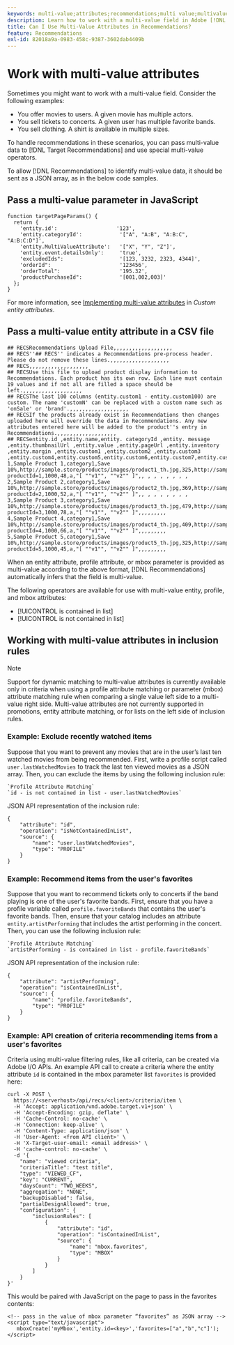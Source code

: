 ```yaml
---
keywords: multi-value;attributes;recommendations;multi value;multivalue;multi-value
description: Learn how to work with a multi-value field in Adobe [!DNL Target] Recommendations using special multi-value operators, for example, when recommending movies with multiple actors.
title: Can I Use Multi-Value Attributes in Recommendations?
feature: Recommendations
exl-id: 82018a9a-0983-458c-9387-3602dab4409b
---
```

# Work with multi-value attributes

Sometimes you might want to work with a multi-value field. Consider the following examples:

* You offer movies to users. A given movie has multiple actors.
* You sell tickets to concerts. A given user has multiple favorite bands.
* You sell clothing. A shirt is available in multiple sizes.

To handle recommendations in these scenarios, you can pass multi-value data to [!DNL Target Recommendations] and use special multi-value operators.

To allow [!DNL Recommendations] to identify multi-value data, it should be sent as a JSON array, as in the below code samples.

## Pass a multi-value parameter in JavaScript

```
function targetPageParams() { 
  return { 
    'entity.id':                   '123', 
    'entity.categoryId':            '["A", "A:B", "A:B:C", "A:B:C:D"]',        
    'entity.MultiValueAttribute':   '["X", "Y", "Z"]', 
    'entity.event.detailsOnly':     'true', 
    'excludedIds":                  '[123, 3232, 2323, 4344]', 
    'orderId":                      '123456', 
    'orderTotal":                   '195.32', 
    'productPurchaseId":            '[001,002,003]' 
  }; 
}
```

For more information, see [Implementing multi-value attributes](/help/c-recommendations/c-products/custom-entity-attributes.md#section_80FEFE49E8AF415D99B739AA3CBA2A14) in *Custom entity attributes*.

## Pass a multi-value entity attribute in a CSV file

```
## RECSRecommendations Upload File,,,,,,,,,,,,,,,,,,,
## RECS''## RECS'' indicates a Recommendations pre-process header. Please do not remove these lines.,,,,,,,,,,,,,,,,,,,
## RECS,,,,,,,,,,,,,,,,,,,
## RECSUse this file to upload product display information to Recommendations. Each product has its own row. Each line must contain 19 values and if not all are filled a space should be left.,,,,,,,,,,,,,,,,,,,
## RECSThe last 100 columns (entity.custom1 - entity.custom100) are custom. The name 'customN' can be replaced with a custom name such as 'onSale' or 'brand'.,,,,,,,,,,,,,,,,,,,
## RECSIf the products already exist in Recommendations then changes uploaded here will override the data in Recommendations. Any new attributes entered here will be added to the product''s entry in Recommendations.,,,,,,,,,,,,,,,,,,,
## RECSentity.id ,entity.name,entity. categoryId ,entity. message ,entity.thumbnailUrl ,entity.value ,entity.pageUrl ,entity.inventory ,entity.margin ,entity.custom1 ,entity.custom2 ,entity.custom3 ,entity.custom4,entity.custom5,entity.custom6,entity.custom7,entity.custom8,entity.custom9,entity.custom10,
1,Sample Product 1,category1,Save 10%,http://sample.store/products/images/product1_th.jpg,325,http://sample.store/products/product_detail.jsp?productId=1,1000,48,a,"[ ""v1"", ""v2"" ]",, , , , , , , ,
2,Sample Product 2,category1,Save 10%,http://sample.store/products/images/product2_th.jpg,369,http://sample.store/products/product_detail.jsp?productId=2,1000,52,a,"[ ""v1"", ""v2"" ]",, , , , , , , ,
3,Sample Product 3,category1,Save 10%,http://sample.store/products/images/product3_th.jpg,479,http://sample.store/products/product_detail.jsp?productId=3,1000,78,a,"[ ""v1"", ""v2"" ]",,,,,,,,,
4,Sample Product 4,category1,Save 10%,http://sample.store/products/images/product4_th.jpg,409,http://sample.store/products/product_detail.jsp?productId=4,1000,66,a,"[ ""v1"", ""v2"" ]",,,,,,,,,
5,Sample Product 5,category1,Save 10%,http://sample.store/products/images/product5_th.jpg,325,http://sample.store/products/product_detail.jsp?productId=5,1000,45,a,"[ ""v1"", ""v2"" ]",,,,,,,,, 
```

When an entity attribute, profile attribute, or mbox parameter is provided as multi-value according to the above format, [!DNL Recommendations] automatically infers that the field is multi-value.

The following operators are available for use with multi-value entity, profile, and mbox attributes:

* [!UICONTROL is contained in list]
* [!UICONTROL is not contained in list]

## Working with multi-value attributes in inclusion rules

>[!NOTE]
>
>Support for dynamic matching to multi-value attributes is currently available only in criteria when using a profile attribute matching or parameter (mbox) attribute matching rule when comparing a single value left side to a multi-value right side. Multi-value attributes are not currently supported in promotions, entity attribute matching, or for lists on the left side of inclusion rules.

### Example: Exclude recently watched items

Suppose that you want to prevent any movies that are in the user’s last ten watched movies from being recommended. First, write a profile script called `user.lastWatchedMovies` to track the last ten viewed movies as a JSON array. Then, you can exclude the items by using the following inclusion rule:

```
`Profile Attribute Matching`
`id - is not contained in list - user.lastWatchedMovies`
```

JSON API representation of the inclusion rule:

```
{
    "attribute": "id",
    "operation": "isNotContainedInList",
    "source": {
        "name": "user.lastWatchedMovies",
        "type": "PROFILE"
    }
} 
```

### Example: Recommend items from the user's favorites

Suppose that you want to recommend tickets only to concerts if the band playing is one of the user's favorite bands. First, ensure that you have a profile variable called `profile.favoriteBands` that contains the user's favorite bands. Then, ensure that your catalog includes an attribute `entity.artistPerforming` that includes the artist performing in the concert. Then, you can use the following inclusion rule:

```
`Profile Attribute Matching`
`artistPerforming - is contained in list - profile.favoriteBands`
```

JSON API representation of the inclusion rule:

```
{
    "attribute": "artistPerforming",
    "operation": "isContainedInList",
    "source": {
        "name": "profile.favoriteBands",
        "type": "PROFILE"
    }
}
```

### Example: API creation of criteria recommending items from a user's favorites

Criteria using multi-value filtering rules, like all criteria, can be created via Adobe I/O APIs. An example API call to create a criteria where the entity attribute `id` is contained in the mbox parameter list `favorites` is provided here:

```
curl -X POST \
  https://<serverhost>/api/recs/<client>/criteria/item \
  -H 'Accept: application/vnd.adobe.target.v1+json' \
  -H 'Accept-Encoding: gzip, deflate' \
  -H 'Cache-Control: no-cache' \
  -H 'Connection: keep-alive' \
  -H 'Content-Type: application/json' \
  -H 'User-Agent: <from API client>' \
  -H 'X-Target-user-email: <email address>' \
  -H 'cache-control: no-cache' \
  -d '{
    "name": "viewed criteria",
    "criteriaTitle": "test title",
    "type": "VIEWED_CF",
    "key": "CURRENT",
    "daysCount": "TWO_WEEKS",
    "aggregation": "NONE",
    "backupDisabled": false,
    "partialDesignAllowed": true,
    "configuration": {
        "inclusionRules": [
            {
                "attribute": "id",
                "operation": "isContainedInList",
                "source": {
                    "name": "mbox.favorites",
                    "type": "MBOX"
                }
            }
        ]
    }
}'
```

This would be paired with JavaScript on the page to pass in the favorites contents:

```
<!-- pass in the value of mbox parameter “favorites” as JSON array -->
<script type="text/javascript">
   mboxCreate('myMbox','entity.id=<key>','favorites=["a","b","c"]');
</script>
```
